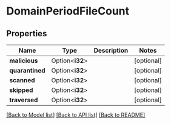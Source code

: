 # DomainPeriodFileCount

## Properties

Name | Type | Description | Notes
------------ | ------------- | ------------- | -------------
**malicious** | Option<**i32**> |  | [optional]
**quarantined** | Option<**i32**> |  | [optional]
**scanned** | Option<**i32**> |  | [optional]
**skipped** | Option<**i32**> |  | [optional]
**traversed** | Option<**i32**> |  | [optional]

[[Back to Model list]](../README.md#documentation-for-models) [[Back to API list]](../README.md#documentation-for-api-endpoints) [[Back to README]](../README.md)

